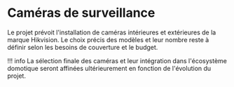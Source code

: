 # Caméras de surveillance

Le projet prévoit l'installation de caméras intérieures et extérieures de la marque Hikvision. Le choix précis des modèles et leur nombre reste à définir selon les besoins de couverture et le budget.

!!! info
    La sélection finale des caméras et leur intégration dans l'écosystème domotique seront affinées ultérieurement en fonction de l'évolution du projet.

